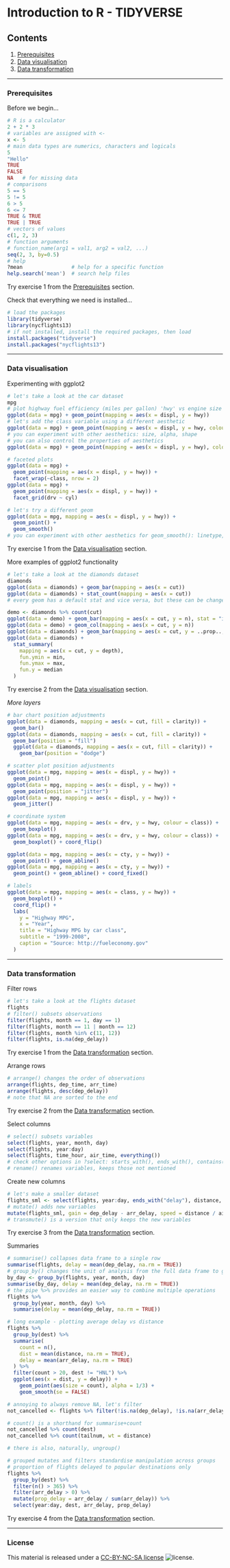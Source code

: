 # Introduction to R - TIDYVERSE

## Contents

1. [Prerequisites](#prerequisites)
2. [Data visualisation](#data-visualisation)
3. [Data transformation](#data-transformation)

---
### Prerequisites

Before we begin...
```R
# R is a calculator
2 + 2 * 3
# variables are assigned with <-
x <- 5
# main data types are numerics, characters and logicals
5
"Hello"
TRUE
FALSE
NA   # for missing data
# comparisons
5 == 5
5 != 5
6 > 5
6 <= 7
TRUE & TRUE
TRUE | TRUE
# vectors of values
c(1, 2, 3)
# function arguments
# function_name(arg1 = val1, arg2 = val2, ...)
seq(2, 3, by=0.5)
# help
?mean                # help for a specific function
help.search('mean')  # search help files
```

Try exercise 1 from the [Prerequisites](Exercises.md#prerequisites) section.

Check that everything we need is installed...
```R
# load the packages
library(tidyverse)
library(nycflights13)
# if not installed, install the required packages, then load
install.packages("tidyverse")
install.packages("nycflights13")
```

---
### Data visualisation

Experimenting with ggplot2
```R
# let's take a look at the car dataset
mpg
# plot highway fuel efficiency (miles per gallon) 'hwy' vs engine size (litres) 'displ'
ggplot(data = mpg) + geom_point(mapping = aes(x = displ, y = hwy))
# let's add the class variable using a different aesthetic
ggplot(data = mpg) + geom_point(mapping = aes(x = displ, y = hwy, colour = class))
# you can experiment with other aesthetics: size, alpha, shape
# you can also control the properties of aesthetics
ggplot(data = mpg) + geom_point(mapping = aes(x = displ, y = hwy), colour = "blue")

# faceted plots
ggplot(data = mpg) +
  geom_point(mapping = aes(x = displ, y = hwy)) +
  facet_wrap(~class, nrow = 2)
ggplot(data = mpg) +
  geom_point(mapping = aes(x = displ, y = hwy)) +
  facet_grid(drv ~ cyl)

# let's try a different geom
ggplot(data = mpg, mapping = aes(x = displ, y = hwy)) +
  geom_point() +
  geom_smooth()
# you can experiment with other aesthetics for geom_smooth(): linetype, group, colour
```

Try exercise 1 from the [Data visualisation](Exercises.md#data-visualisation) section.

More examples of ggplot2 functionality
```R
# let's take a look at the diamonds dataset
diamonds
ggplot(data = diamonds) + geom_bar(mapping = aes(x = cut))
ggplot(data = diamonds) + stat_count(mapping = aes(x = cut))
# every geom has a default stat and vice versa, but these can be changed

demo <- diamonds %>% count(cut)
ggplot(data = demo) + geom_bar(mapping = aes(x = cut, y = n), stat = "identity")
ggplot(data = demo) + geom_col(mapping = aes(x = cut, y = n))
ggplot(data = diamonds) + geom_bar(mapping = aes(x = cut, y = ..prop.., group = 1))
ggplot(data = diamonds) +
  stat_summary(
    mapping = aes(x = cut, y = depth),
    fun.ymin = min,
    fun.ymax = max,
    fun.y = median
  )
```

Try exercise 2 from the [Data visualisation](Exercises.md#data-visualisation) section.

*More layers*
```R
# bar chart position adjustments
ggplot(data = diamonds, mapping = aes(x = cut, fill = clarity)) +
  geom_bar()
ggplot(data = diamonds, mapping = aes(x = cut, fill = clarity)) +
  geom_bar(position = "fill")
  ggplot(data = diamonds, mapping = aes(x = cut, fill = clarity)) +
    geom_bar(position = "dodge")

# scatter plot position adjustments
ggplot(data = mpg, mapping = aes(x = displ, y = hwy)) +
  geom_point()
ggplot(data = mpg, mapping = aes(x = displ, y = hwy)) +
  geom_point(position = "jitter")
ggplot(data = mpg, mapping = aes(x = displ, y = hwy)) +
  geom_jitter()

# coordinate system
ggplot(data = mpg, mapping = aes(x = drv, y = hwy, colour = class)) +
  geom_boxplot()
ggplot(data = mpg, mapping = aes(x = drv, y = hwy, colour = class)) +
  geom_boxplot() + coord_flip()

ggplot(data = mpg, mapping = aes(x = cty, y = hwy)) +
  geom_point() + geom_abline()
ggplot(data = mpg, mapping = aes(x = cty, y = hwy)) +
  geom_point() + geom_abline() + coord_fixed()

# labels
ggplot(data = mpg, mapping = aes(x = class, y = hwy)) +
  geom_boxplot() +
  coord_flip() +
  labs(
    y = "Highway MPG",
    x = "Year",
    title = "Highway MPG by car class",
    subtitle = "1999-2008",
    caption = "Source: http://fueleconomy.gov"
  )
```

---
### Data transformation

Filter rows
```R
# let's take a look at the flights dataset
flights
# filter() subsets observations
filter(flights, month == 1, day == 1)
filter(flights, month == 11 | month == 12)
filter(flights, month %in% c(11, 12))
filter(flights, is.na(dep_delay))
```

Try exercise 1 from the [Data transformation](Exercises.md#data-transformation) section.

Arrange rows
```R
# arrange() changes the order of observations
arrange(flights, dep_time, arr_time)
arrange(flights, desc(dep_delay))
# note that NA are sorted to the end
```

Try exercise 2 from the [Data transformation](Exercises.md#data-transformation) section.

Select columns
```R
# select() subsets variables
select(flights, year, month, day)
select(flights, year:day)
select(flights, time_hour, air_time, everything())
# check other options in ?select: starts_with(), ends_with(), contains() etc.
# rename() renames variables, keeps those not mentioned
```

Create new columns
```R
# let's make a smaller dataset
flights_sml <- select(flights, year:day, ends_with("delay"), distance, air_time)
# mutate() adds new variables
mutate(flights_sml, gain = dep_delay - arr_delay, speed = distance / air_time * 60)
# transmute() is a version that only keeps the new variables
```

Try exercise 3 from the [Data transformation](Exercises.md#data-transformation) section.

Summaries
```R
# summarise() collapses data frame to a single row
summarise(flights, delay = mean(dep_delay, na.rm = TRUE))
# group_by() changes the unit of analysis from the full data frame to groups
by_day <- group_by(flights, year, month, day)
summarise(by_day, delay = mean(dep_delay, na.rm = TRUE))
# the pipe %>% provides an easier way to combine multiple operations
flights %>%
  group_by(year, month, day) %>%
  summarise(delay = mean(dep_delay, na.rm = TRUE))

# long example - plotting average delay vs distance
flights %>%
  group_by(dest) %>%
  summarise(
    count = n(),
    dist = mean(distance, na.rm = TRUE),
    delay = mean(arr_delay, na.rm = TRUE)
  ) %>%
  filter(count > 20, dest != "HNL") %>%
  ggplot(aes(x = dist, y = delay)) +
    geom_point(aes(size = count), alpha = 1/3) +
    geom_smooth(se = FALSE)

# annoying to always remove NA, let's filter
not_cancelled <- flights %>% filter(!is.na(dep_delay), !is.na(arr_delay))

# count() is a shorthand for summarise+count
not_cancelled %>% count(dest)
not_cancelled %>% count(tailnum, wt = distance)

# there is also, naturally, ungroup()

# grouped mutates and filters standardise manipulation across groups
# proportion of flights delayed to popular destinations only
flights %>%
  group_by(dest) %>%
  filter(n() > 365) %>%
  filter(arr_delay > 0) %>%
  mutate(prop_delay = arr_delay / sum(arr_delay)) %>%
  select(year:day, dest, arr_delay, prop_delay)
```

Try exercise 4 from the [Data transformation](Exercises.md#data-transformation) section.

---
### License

This material is released under a
[CC-BY-NC-SA license](https://creativecommons.org/licenses/by-nc-sa/4.0/) ![license](https://licensebuttons.net/l/by-nc-sa/3.0/88x31.png).
